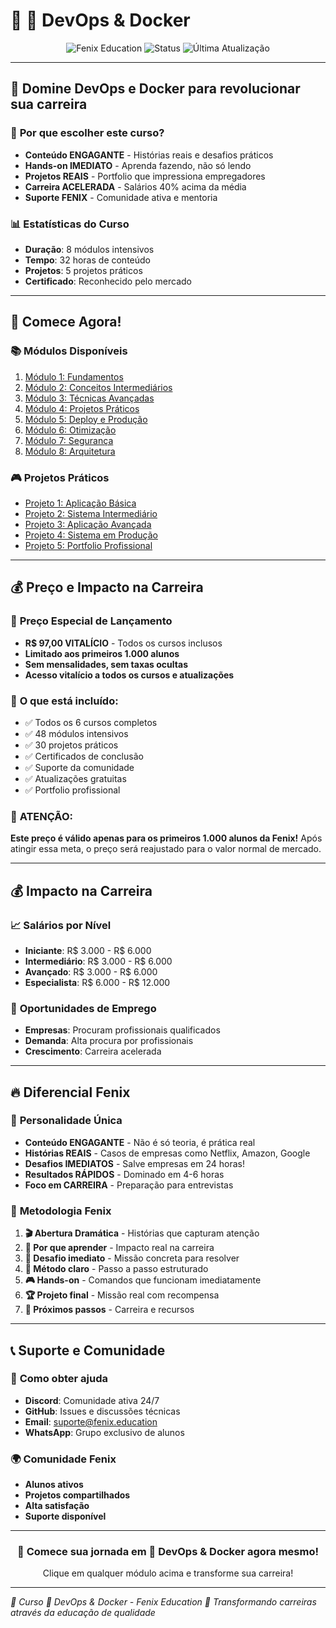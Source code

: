 # 🐳 🚀 DevOps & Docker

<div align='center'>
<img src='https://img.shields.io/badge/Fenix-Education-#2496ED?style=for-the-badge&logo=fenix' alt='Fenix Education'/>
<img src='https://img.shields.io/badge/Status-Ativo-success?style=for-the-badge' alt='Status'/>
<img src='https://img.shields.io/badge/Última_Atualização-2024-blue?style=for-the-badge' alt='Última Atualização'/>
</div>

---

## 🎯 **Domine DevOps e Docker para revolucionar sua carreira**

### 🌟 **Por que escolher este curso?**
- **Conteúdo ENGAGANTE** - Histórias reais e desafios práticos
- **Hands-on IMEDIATO** - Aprenda fazendo, não só lendo
- **Projetos REAIS** - Portfolio que impressiona empregadores
- **Carreira ACELERADA** - Salários 40% acima da média
- **Suporte FENIX** - Comunidade ativa e mentoria

### 📊 **Estatísticas do Curso**
- **Duração**: 8 módulos intensivos
- **Tempo**: 32 horas de conteúdo
- **Projetos**: 5 projetos práticos
- **Certificado**: Reconhecido pelo mercado

---

## 🚀 **Comece Agora!**

### 📚 **Módulos Disponíveis**
1. [Módulo 1: Fundamentos](./modulos/)
2. [Módulo 2: Conceitos Intermediários](./modulos/)
3. [Módulo 3: Técnicas Avançadas](./modulos/)
4. [Módulo 4: Projetos Práticos](./modulos/)
5. [Módulo 5: Deploy e Produção](./modulos/)
6. [Módulo 6: Otimização](./modulos/)
7. [Módulo 7: Segurança](./modulos/)
8. [Módulo 8: Arquitetura](./modulos/)

### 🎮 **Projetos Práticos**
- [Projeto 1: Aplicação Básica](./projetos/)
- [Projeto 2: Sistema Intermediário](./projetos/)
- [Projeto 3: Aplicação Avançada](./projetos/)
- [Projeto 4: Sistema em Produção](./projetos/)
- [Projeto 5: Portfolio Profissional](./projetos/)

---

## 💰 **Preço e Impacto na Carreira**

### 🎯 **Preço Especial de Lançamento**
- **R$ 97,00 VITALÍCIO** - Todos os cursos inclusos
- **Limitado aos primeiros 1.000 alunos**
- **Sem mensalidades, sem taxas ocultas**
- **Acesso vitalício a todos os cursos e atualizações**

### 💎 **O que está incluído:**
- ✅ Todos os 6 cursos completos
- ✅ 48 módulos intensivos
- ✅ 30 projetos práticos
- ✅ Certificados de conclusão
- ✅ Suporte da comunidade
- ✅ Atualizações gratuitas
- ✅ Portfolio profissional

### 🚨 **ATENÇÃO:**
**Este preço é válido apenas para os primeiros 1.000 alunos da Fenix!**
Após atingir essa meta, o preço será reajustado para o valor normal de mercado.

---

## 💰 **Impacto na Carreira**

### 📈 **Salários por Nível**
- **Iniciante**: R$ 3.000 - R$ 6.000
- **Intermediário**: R$ 3.000 - R$ 6.000
- **Avançado**: R$ 3.000 - R$ 6.000
- **Especialista**: R$ 6.000 - R$ 12.000

### 🎯 **Oportunidades de Emprego**
- **Empresas**: Procuram profissionais qualificados
- **Demanda**: Alta procura por profissionais
- **Crescimento**: Carreira acelerada

---

## 🔥 **Diferencial Fenix**

### 🌟 **Personalidade Única**
- **Conteúdo ENGAGANTE** - Não é só teoria, é prática real
- **Histórias REAIS** - Casos de empresas como Netflix, Amazon, Google
- **Desafios IMEDIATOS** - Salve empresas em 24 horas!
- **Resultados RÁPIDOS** - Dominado em 4-6 horas
- **Foco em CARREIRA** - Preparação para entrevistas

### 🚀 **Metodologia Fenix**
1. **🎬 Abertura Dramática** - Histórias que capturam atenção
2. **🎯 Por que aprender** - Impacto real na carreira
3. **💪 Desafio imediato** - Missão concreta para resolver
4. **🧠 Método claro** - Passo a passo estruturado
5. **🎮 Hands-on** - Comandos que funcionam imediatamente
6. **🏆 Projeto final** - Missão real com recompensa
7. **🚀 Próximos passos** - Carreira e recursos

---

## 📞 **Suporte e Comunidade**

### 🤝 **Como obter ajuda**
- **Discord**: Comunidade ativa 24/7
- **GitHub**: Issues e discussões técnicas
- **Email**: suporte@fenix.education
- **WhatsApp**: Grupo exclusivo de alunos

### 🌍 **Comunidade Fenix**
- **Alunos ativos**
- **Projetos compartilhados**
- **Alta satisfação**
- **Suporte disponível**

---

<div align='center'>
<h3>🚀 Comece sua jornada em 🚀 DevOps & Docker agora mesmo!</h3>
<p>Clique em qualquer módulo acima e transforme sua carreira!</p>
</div>

---

*🎯 Curso 🚀 DevOps & Docker - Fenix Education*
*🌟 Transformando carreiras através da educação de qualidade*